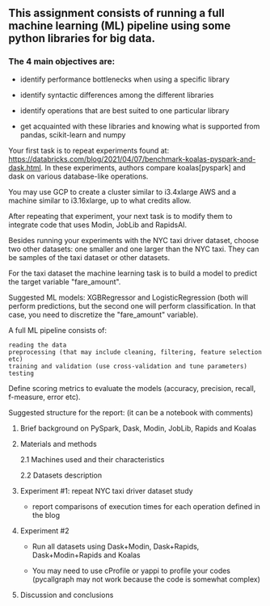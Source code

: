 ## This assignment consists of running a full machine learning (ML) pipeline using some python libraries for big data.

### The 4 main objectives are:

- identify performance bottlenecks when using a specific library

- identify syntactic differences among the different libraries

- identify operations that are best suited to one particular library

- get acquainted with these libraries and knowing what is supported from pandas, scikit-learn and numpy

Your first task is to repeat experiments found at: https://databricks.com/blog/2021/04/07/benchmark-koalas-pyspark-and-dask.html. In these experiments, authors compare koalas[pyspark] and dask on various database-like operations.

You may use GCP to create a cluster similar to i3.4xlarge AWS and a machine similar to i3.16xlarge, up to what credits allow.

After repeating that experiment, your next task is to modify them to integrate code that uses Modin, JobLib and RapidsAI.

Besides running your experiments with the NYC taxi driver dataset, choose two other datasets: one smaller and one larger than the NYC taxi. They can be samples of the taxi dataset or other datasets.

For the taxi dataset the machine learning  task is to build a model to predict the target variable "fare_amount".

Suggested ML models: XGBRegressor and LogisticRegression (both will perform predictions, but the second one will perform classification. In that case, you need to discretize the "fare_amount" variable).

A full ML pipeline consists of: 

    reading the data
    preprocessing (that may include cleaning, filtering, feature selection etc)
    training and validation (use cross-validation and tune parameters)
    testing

Define scoring metrics to evaluate the models (accuracy, precision, recall, f-measure, error etc).

Suggested structure for the report: (it can be a notebook with comments)

1. Brief background on PySpark, Dask, Modin, JobLib, Rapids and Koalas

2. Materials and methods

      2.1 Machines used and their characteristics

      2.2 Datasets description

3. Experiment #1: repeat NYC taxi driver dataset study

      - report comparisons of execution times for each operation defined in the blog

4. Experiment #2

     - Run all datasets using Dask+Modin, Dask+Rapids, Dask+Modin+Rapids and Koalas

     - You may need to use cProfile or yappi to profile your codes (pycallgraph may not work because the code is somewhat complex)

5. Discussion and conclusions

 